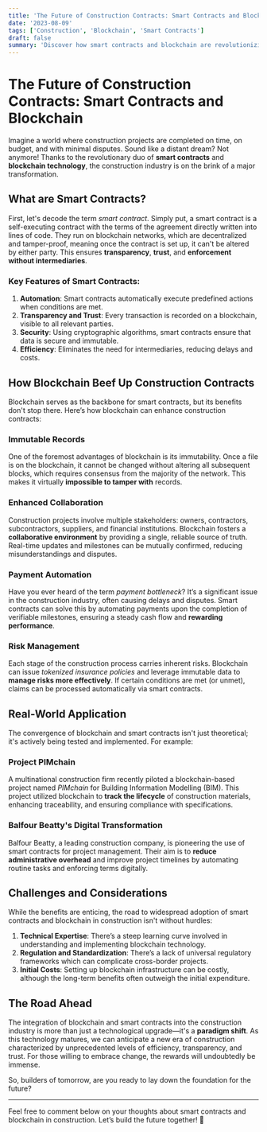 ```yaml
---
title: 'The Future of Construction Contracts: Smart Contracts and Blockchain'
date: '2023-08-09'
tags: ['Construction', 'Blockchain', 'Smart Contracts']
draft: false
summary: 'Discover how smart contracts and blockchain are revolutionizing the construction industry, offering greater transparency, efficiency, and security.'
---
```


# The Future of Construction Contracts: Smart Contracts and Blockchain

Imagine a world where construction projects are completed on time, on budget, and with minimal disputes. Sound like a distant dream? Not anymore! Thanks to the revolutionary duo of **smart contracts** and **blockchain technology**, the construction industry is on the brink of a major transformation.

## What are Smart Contracts?

First, let's decode the term *smart contract*. Simply put, a smart contract is a self-executing contract with the terms of the agreement directly written into lines of code. They run on blockchain networks, which are decentralized and tamper-proof, meaning once the contract is set up, it can't be altered by either party. This ensures **transparency**, **trust**, and **enforcement without intermediaries**.

### Key Features of Smart Contracts:

1. **Automation**: Smart contracts automatically execute predefined actions when conditions are met.
2. **Transparency and Trust**: Every transaction is recorded on a blockchain, visible to all relevant parties.
3. **Security**: Using cryptographic algorithms, smart contracts ensure that data is secure and immutable.
4. **Efficiency**: Eliminates the need for intermediaries, reducing delays and costs.

## How Blockchain Beef Up Construction Contracts

Blockchain serves as the backbone for smart contracts, but its benefits don't stop there. Here’s how blockchain can enhance construction contracts:

### Immutable Records

One of the foremost advantages of blockchain is its immutability. Once a file is on the blockchain, it cannot be changed without altering all subsequent blocks, which requires consensus from the majority of the network. This makes it virtually **impossible to tamper with** records.

### Enhanced Collaboration

Construction projects involve multiple stakeholders: owners, contractors, subcontractors, suppliers, and financial institutions. Blockchain fosters a **collaborative environment** by providing a single, reliable source of truth. Real-time updates and milestones can be mutually confirmed, reducing misunderstandings and disputes.

### Payment Automation

Have you ever heard of the term *payment bottleneck*? It’s a significant issue in the construction industry, often causing delays and disputes. Smart contracts can solve this by automating payments upon the completion of verifiable milestones, ensuring a steady cash flow and **rewarding performance**.

### Risk Management

Each stage of the construction process carries inherent risks. Blockchain can issue *tokenized insurance policies* and leverage immutable data to **manage risks more effectively**. If certain conditions are met (or unmet), claims can be processed automatically via smart contracts.

## Real-World Application

The convergence of blockchain and smart contracts isn't just theoretical; it's actively being tested and implemented. For example:

### Project PIMchain

A multinational construction firm recently piloted a blockchain-based project named *PIMchain* for Building Information Modelling (BIM). This project utilized blockchain to **track the lifecycle** of construction materials, enhancing traceability, and ensuring compliance with specifications.

### Balfour Beatty's Digital Transformation

Balfour Beatty, a leading construction company, is pioneering the use of smart contracts for project management. Their aim is to **reduce administrative overhead** and improve project timelines by automating routine tasks and enforcing terms digitally.

## Challenges and Considerations

While the benefits are enticing, the road to widespread adoption of smart contracts and blockchain in construction isn't without hurdles:

1. **Technical Expertise**: There’s a steep learning curve involved in understanding and implementing blockchain technology.
2. **Regulation and Standardization**: There’s a lack of universal regulatory frameworks which can complicate cross-border projects.
3. **Initial Costs**: Setting up blockchain infrastructure can be costly, although the long-term benefits often outweigh the initial expenditure.

## The Road Ahead

The integration of blockchain and smart contracts into the construction industry is more than just a technological upgrade—it's a **paradigm shift**. As this technology matures, we can anticipate a new era of construction characterized by unprecedented levels of efficiency, transparency, and trust. For those willing to embrace change, the rewards will undoubtedly be immense.

So, builders of tomorrow, are you ready to lay down the foundation for the future?

---

Feel free to comment below on your thoughts about smart contracts and blockchain in construction. Let’s build the future together! 🚀